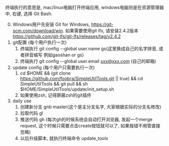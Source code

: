终端执行的意思是, mac/linux电脑打开终端应用, windows电脑则是在资源管理器中, 右键, 选择 Git Bash.

0. Windows用户先安装 Git for Windows, https://git-scm.com/download/win. 如果需要使用git lfs, 请安装2.4.2版本 https://github.com/git-lfs/git-lfs/releases/tag/v2.4.2
1. git配置 (每个用户执行一次)
    1. 终端执行 git config --global user.name gs(这里换成自己的名字拼音, 或者拼音缩写 例如gaoshan or gs)
    2. 终端执行 git config --global user.email xxx@xxx.com (自己的邮箱)
2. update config (每个用户只需要执行一次)
    1. cd $HOME && (git clone https://github.com/foobra/SimpleUtilTools.git || true) && cd SimpleUtilTools && git pull && sh $HOME/SimpleUtilTools/update/init_setup.sh
    2. 如果使用zsh, 记得屏蔽zsh的git插件
3. daily use
    1. 创建新分支 gnb master(这个是主分支名字, 大家根据实际的分支名修改)
    2. 拉取代码  gl
    3. 推送代码 gh (每次gh的时候系统会自动打开浏览器, 发起一个merge request, 这个时候只需要点击create按钮就可以了, 如果报错不用管直接忽略)
    4. 以后升级脚本, 就执行终端命令 update_tools

